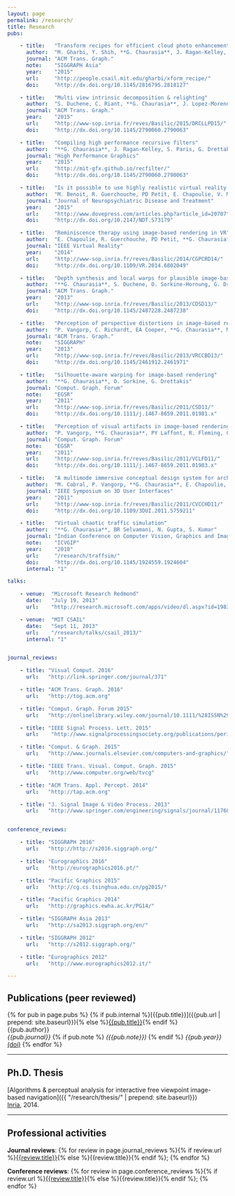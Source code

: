 ```yaml
---
layout: page
permalink: /research/
title: Research
pubs:

    - title:   "Transform recipes for efficient cloud photo enhancement"
      author:  "M. Gharbi, Y. Shih, **G. Chaurasia**, J. Ragan-Kelley, S. Paris, F. Durand"
      journal: "ACM Trans. Graph."
      note:    "SIGGRAPH Asia"
      year:    "2015"
      url:     "http://people.csail.mit.edu/gharbi/xform_recipe/"
      doi:     "http://dx.doi.org/10.1145/2816795.2818127"

    - title:   "Multi view intrinsic decomposition & relighting"
      author:  "S. Duchene, C. Riant, **G. Chaurasia**, J. Lopez-Moreno, PY Laffont, S. Popov, A. Bousseau, G. Drettakis"
      journal: "ACM Trans. Graph."
      year:    "2015"
      url:     "http://www-sop.inria.fr/reves/Basilic/2015/DRCLLPD15/"
      doi:     "http://dx.doi.org/10.1145/2790060.2790063"

    - title:   "Compiling high performance recursive filters"
      author:  "**G. Chaurasia**, J. Ragan-Kelley, S. Paris, G. Drettakis, F. Durand"
      journal: "High Performance Graphics"
      year:    "2015"
      url:     "http://mit-gfx.github.io/recfilter/"
      doi:     "http://dx.doi.org/10.1145/2790060.2790063"

    - title:   "Is it possible to use highly realistic virtual reality in the elderly? A feasibility study with image-based rendering"
      author:  "M. Benoit, R. Guerchouche, PD Petit, E. Chapoulie, V. Manera, **G. Chaurasia**, G. Drettakis, P. Robert"
      journal: "Journal of Neuropsychiatric Disease and Treatment"
      year:    "2015"
      url:     "http://www.dovepress.com/articles.php?article_id=20707"
      doi:     "http://dx.doi.org/10.2147/NDT.S73179"

    - title:   "Reminiscence therapy using image-based rendering in VR"
      author:  "E. Chapoulie, R. Guerchouche, PD Petit, **G. Chaurasia**, P. Robert, G. Drettakis"
      journal: "IEEE Virtual Reality"
      year:    "2014"
      url:     "http://www-sop.inria.fr/reves/Basilic/2014/CGPCRD14/"
      doi:     "http://dx.doi.org/10.1109/VR.2014.6802049"

    - title:   "Depth synthesis and local warps for plausible image-based navigation"
      author:  "**G. Chaurasia**, S. Duchene, O. Sorkine-Hornung, G. Drettakis"
      journal: "ACM Trans. Graph."
      year:    "2013"
      url:     "http://www-sop.inria.fr/reves/Basilic/2013/CDSD13/"
      doi:     "http://dx.doi.org/10.1145/2487228.2487238"

    - title:   "Perception of perspective distortions in image-based rendering"
      author:  "P. Vangorp, C. Richardt, EA Cooper, **G. Chaurasia**, MS Banks, G. Drettakis"
      journal: "ACM Trans. Graph."
      note:    "SIGGRAPH"
      year:    "2013"
      url:     "http://www-sop.inria.fr/reves/Basilic/2013/VRCCBD13/"
      doi:     "http://dx.doi.org/10.1145/2461912.2461971"

    - title:   "Silhouette-aware warping for image-based rendering"
      author:  "**G. Chaurasia**, O. Sorkine, G. Drettakis"
      journal: "Comput. Graph. Forum"
      note:    "EGSR"
      year:    "2011"
      url:     "http://www-sop.inria.fr/reves/Basilic/2011/CSD11/"
      doi:     "http://dx.doi.org/10.1111/j.1467-8659.2011.01981.x"

    - title:   "Perception of visual artifacts in image-based rendering of facades"
      author:  "P. Vangorp, **G. Chaurasia**, PY Laffont, R. Fleming, G. Drettakis"
      journal: "Comput. Graph. Forum"
      note:    "EGSR"
      year:    "2011"
      url:     "http://www-sop.inria.fr/reves/Basilic/2011/VCLFD11/"
      doi:     "http://dx.doi.org/10.1111/j.1467-8659.2011.01983.x"

    - title:   "A multimode immersive conceptual design system for architectural modeling and lighting"
      author:  "M. Cabral, P. Vangorp, **G. Chaurasia**, E. Chapoulie, M. Hachet, G. Drettakis"
      journal: "IEEE Symposium on 3D User Interfaces"
      year:    "2011"
      url:     "http://www-sop.inria.fr/reves/Basilic/2011/CVCCHD11/"
      doi:     "http://dx.doi.org/10.1109/3DUI.2011.5759211"

    - title:   "Virtual chaotic traffic simulation"
      author:  "**G. Chaurasia**, BR Selvamani, N. Gupta, S. Kumar"
      journal: "Indian Conference on Computer Vision, Graphics and Image Processing"
      note:    "ICVGIP"
      year:    "2010"
      url:     "/research/traffsim/"
      doi:     "http://dx.doi.org/10.1145/1924559.1924604"
      internal: "1"

talks:

    - venue:  "Microsoft Research Redmond"
      date:   "July 19, 2013"
      url:    "http://research.microsoft.com/apps/video/dl.aspx?id=198331"

    - venue:  "MIT CSAIL"
      date:   "Sept 11, 2013"
      url:    "/research/talks/csail_2013/"
      internal: "1"


journal_reviews:

    - title: "Visual Comput. 2016"
      url:   "http://link.springer.com/journal/371"

    - title: "ACM Trans. Graph. 2016"
      url:   "http://tog.acm.org"

    - title: "Comput. Graph. Forum 2015"
      url:   "http://onlinelibrary.wiley.com/journal/10.1111/%28ISSN%291467-8659"

    - title: "IEEE Signal Process. Lett. 2015"
      url:    "http://www.signalprocessingsociety.org/publications/periodicals/letters/"

    - title: "Comput. & Graph. 2015"
      url:   "http://www.journals.elsevier.com/computers-and-graphics/"

    - title: "IEEE Trans. Visual. Comput. Graph. 2015"
      url:   "http://www.computer.org/web/tvcg"

    - title: "ACM Trans. Appl. Percept. 2014"
      url:   "http://tap.acm.org"

    - title: "J. Signal Image & Video Process. 2013"
      url:   "http://www.springer.com/engineering/signals/journal/11760"


conference_reviews:

    - title: "SIGGRAPH 2016"
      url:   "http://http://s2016.siggraph.org/"

    - title: "Eurographics 2016"
      url:   "http://eurographics2016.pt/"

    - title: "Pacific Graphics 2015"
      url:   "http://cg.cs.tsinghua.edu.cn/pg2015/"

    - title: "Pacific Graphics 2014"
      url:   "http://graphics.ewha.ac.kr/PG14/"

    - title: "SIGGRAPH Asia 2013"
      url:   "http://sa2013.siggraph.org/en/"

    - title: "SIGGRAPH 2012"
      url:   "http://s2012.siggraph.org/"

    - title: "Eurographics 2012"
      url:   "http://www.eurographics2012.it/"

---
```


## Publications (peer reviewed)

{% for pub in page.pubs %}
{% if pub.internal %}[{{pub.title}}]({{pub.url | prepend: site.baseurl}}){% else %}[{{pub.title}}]({{pub.url}}){% endif %}<br />
{{pub.author}}<br />
*{{pub.journal}}*
{% if pub.note %} *({{pub.note}})*
{% endif %} *{{pub.year}}* [(doi)]({{pub.doi}})
{% endfor %}

-----

## Ph.D. Thesis

[Algorithms & perceptual analysis for interactive free viewpoint image-based navigation]({{ "/research/thesis/" | prepend: site.baseurl}})<br>
[Inria](http://www.inria.fr/sophia), 2014.


<!--
-----

## Invited talks

{% for talk in page.talks %}
- {{talk.date}}: {{talk.venue}} {% if talk.internal %}[[Details]({{talk.url | prepend: site.baseurl}})]{% else %}[[Details]({{talk.url}})]{% endif %}
{% endfor %}
-->

------

## Professional activities

**Journal reviews**: {% for review in page.journal_reviews %}{% if review.url %}[{{review.title}}]({{review.url}}){% else %}{{review.title}}{% endif %}; {% endfor %}

**Conference reviews**: {% for review in page.conference_reviews %}{% if review.url %}[{{review.title}}]({{review.url}}){% else %}{{review.title}}{% endif %}; {% endfor %}
